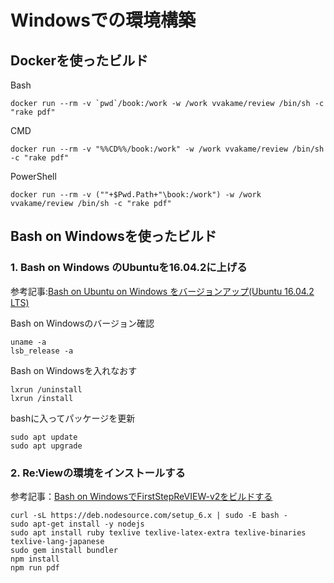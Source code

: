 # Windowsでの環境構築

## Dockerを使ったビルド
Bash
```
docker run --rm -v `pwd`/book:/work -w /work vvakame/review /bin/sh -c "rake pdf"
```

CMD
```
docker run --rm -v "%%CD%%/book:/work" -w /work vvakame/review /bin/sh -c "rake pdf"
```

PowerShell
```
docker run --rm -v (""+$Pwd.Path+"\book:/work") -w /work vvakame/review /bin/sh -c "rake pdf"
```

## Bash on Windowsを使ったビルド
### 1. Bash on Windows のUbuntuを16.04.2に上げる
参考記事:[Bash on Ubuntu on Windows をバージョンアップ(Ubuntu 16.04.2 LTS)](http://my-web-site.iobb.net/~yuki/2017-04/soft-tool/bow/)

Bash on Windowsのバージョン確認
```
uname -a
lsb_release -a
```

Bash on Windowsを入れなおす
```
lxrun /uninstall
lxrun /install
```

bashに入ってパッケージを更新
```
sudo apt update
sudo apt upgrade
```

### 2. Re:Viewの環境をインストールする
参考記事：[Bash on WindowsでFirstStepReVIEW-v2をビルドする](http://qiita.com/atsushieno/items/e87783cfb056f627c4eb)

```
curl -sL https://deb.nodesource.com/setup_6.x | sudo -E bash -
sudo apt-get install -y nodejs
sudo apt install ruby texlive texlive-latex-extra texlive-binaries texlive-lang-japanese
sudo gem install bundler
npm install
npm run pdf
```